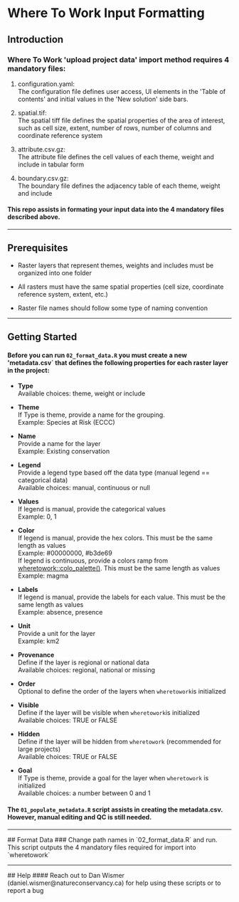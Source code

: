 # Where To Work Input Formatting

## Introduction
### Where To Work 'upload project data' import method requires 4 mandatory files:
1. configuration.yaml: <br>
The configuration file defines user access, UI elements in the 'Table of contents' 
and initial values in the 'New solution' side bars.
 
2. spatial.tif: <br>
The spatial tiff file defines the spatial properties of the area of interest, 
such as cell size, extent, number of rows, number of columns and coordinate reference system

3. attribute.csv.gz: <br>
The attribute file defines the cell values of each theme, weight and include in tabular form


4. boundary.csv.gz: <br>
The boundary file defines the adjacency table of each theme, weight and include

#### This repo assists in formating your input data into the 4 mandatory files described above.

<hr>

## Prerequisites
- Raster layers that represent themes, weights and includes must be organized into one folder

- All rasters must have the same spatial properties (cell size, coordinate reference system, extent, etc.)

- Raster file names should follow some type of naming convention 

<hr>

## Getting Started
#### Before you can run `02_format_data.R` you must create a new 'metadata.csv` that defines the following properties for each raster layer in the project:
- **Type** <br>
Available choices: theme, weight or include

- **Theme** <br>
If Type is theme, provide a name for the grouping. <br>
Example: Species at Risk (ECCC)

- **Name** <br>
Provide a name for the layer <br>
Example: Existing conservation

- **Legend** <br>
Provide a legend type based off the data type (manual legend == categorical data) <br>
Available choices: manual, continuous or null

- **Values** <br>
If legend is manual, provide the categorical values <br>
Example: 0, 1

- **Color** <br>
If legend is manual, provide the hex colors. This must be the same length as values <br>
Example: #00000000, #b3de69 <br>
If legend is continuous, provide a colors ramp from [wheretowork::colo_palette()](https://ncc-cnc.github.io/wheretowork/reference/color_palette.html). This must be the same length as values <br>
Example: magma

- **Labels** <br>
If legend is manual, provide the labels for each value. This must be the same length as values <br>
Example: absence, presence

- **Unit** <br>
Provide a unit for the layer <br>
Example: km2

- **Provenance** <br>
Define if the layer is regional or national data <br>
Available choices: regional, national or missing

- **Order** <br>
Optional to define the order of the layers when `wheretowork`is initialized <br>

- **Visible** <br>
Define if the layer will be visible when `wheretowork`is initialized <br>
Available choices: TRUE or FALSE

- **Hidden** <br>
Define if the layer will be hidden from `wheretowork` (recommended for large projects) <br>
Available choices: TRUE or FALSE

- **Goal** <br>
If Type is theme, provide a goal for the layer when `wheretowork` is initialized <br>
Available choices: a number between 0 and 1

#### The `01_populate_metadata.R` script assists in creating the metadata.csv. However, manual editing and QC is still needed.

<hr>
## Format Data
### Change path names in `02_format_data.R` and run. This script outputs the 4 
mandatory files required for import into `wheretowork`

<hr>
## Help
#### Reach out to Dan Wismer (daniel.wismer@natureconservancy.ca) for help using 
these scripts or to report a bug

